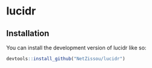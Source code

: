 
<!-- README.md is generated from README.Rmd. Please edit that file -->

# lucidr

<!-- badges: start -->

<!-- badges: end -->

## Installation

You can install the development version of lucidr like so:

``` r
devtools::install_github("NetZissou/lucidr")
```
